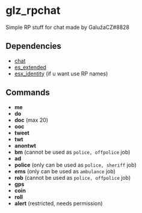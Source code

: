 # glz_rpchat
Simple RP stuff for chat made by GalužaCZ#8828
## Dependencies
- [chat](https://github.com/GaluzaCZ/chat)
- [es_extended](https://github.com/esx-framework/es_extended/tree/legacy)
- [esx_identity](https://github.com/esx-framework/esx-legacy/tree/main/%5Besx%5D/esx_identity) (if u want use RP names)
## Commands
- **me**
- **do**
- **doc** (max 20)
- **ooc**
- **tweet**
- **twt**
- **anontwt**
- **bm** (cannot be used as `police, offpolice` job)
- **ad**
- **police** (only can be used as `police, sheriff` job)
- **ems** (only can be used as `ambulance` job)
- **rob** (cannot be used as `police, offpolice` job)
- **gps**
- **coin**
- **roll**
- **alert** (restricted, needs permission)
